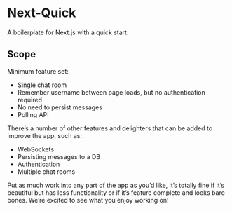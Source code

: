 # Next-Quick

A boilerplate for Next.js with a quick start.

## Scope

Minimum feature set:

- Single chat room
- Remember username between page loads, but no authentication required
- No need to persist messages
- Polling API

There’s a number of other features and delighters that can be added to improve the app, such as:

- WebSockets
- Persisting messages to a DB
- Authentication
- Multiple chat rooms

Put as much work into any part of the app as you’d like, it’s totally fine if it’s beautiful but has less functionality or if it’s feature complete and looks bare bones. We’re excited to see what you enjoy working on!